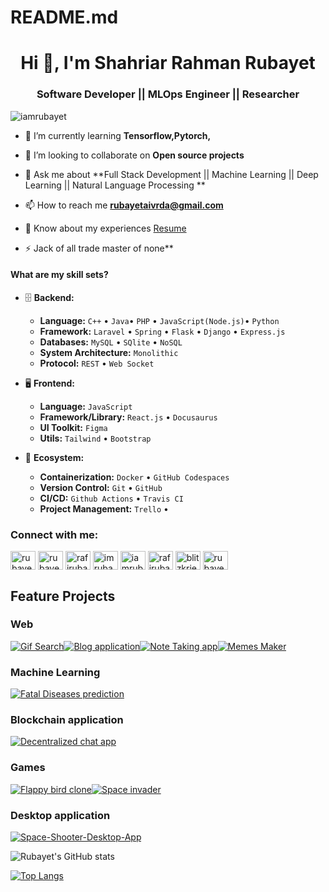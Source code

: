 # README.md

<h1 align="center">Hi 👋, I'm Shahriar Rahman Rubayet</h1>
<h3 align="center">Software Developer || MLOps Engineer || Researcher </h3>

<p align="left"> <img src="https://komarev.com/ghpvc/?username=iamrubayet&label=Profile%20views&color=0e75b6&style=flat" alt="iamrubayet" /> </p>


- 🌱 I’m currently learning **Tensorflow,Pytorch,**

- 👯 I’m looking to collaborate on **Open source projects**

- 💬 Ask me about **Full Stack Development || Machine Learning || Deep Learning || Natural Language Processing **

- 📫 How to reach me **rubayetaivrda@gmail.com**

- 📄 Know about my experiences [Resume](https://drive.google.com/file/d/1GwWKiZtVxE2M1aYvEOwppQLfGr7iJ5uJ/view?usp=sharing)

- ⚡ Jack of all trade master of none**


#### What are my skill sets?

- 🗄️ **Backend:**

  - **Language:** `C++` • `Java`• `PHP` • `JavaScript(Node.js)`• `Python`
  - **Framework:** `Laravel` • `Spring` • `Flask` • `Django` • `Express.js`
  - **Databases:** `MySQL` • `SQlite` • `NoSQL`
  - **System Architecture:** `Monolithic` 
  - **Protocol:** `REST` • `Web Socket`

- 🖥 **Frontend:**

  - **Language:** `JavaScript`
  - **Framework/Library:** `React.js` • `Docusaurus` 
  - **UI Toolkit:** `Figma` 
  - **Utils:** `Tailwind` • `Bootstrap` 

- 🎡 **Ecosystem:**
  - **Containerization:** `Docker` • `GitHub Codespaces`
  - **Version Control:** `Git` • `GitHub`
  - **CI/CD:** `Github Actions` • `Travis CI`
  - **Project Management:** `Trello` • 



<h3 align="left">Connect with me:</h3>
<p align="left">
<a href="https://dev.to/rubayet170746" target="blank"><img align="center" src="https://raw.githubusercontent.com/rahuldkjain/github-profile-readme-generator/master/src/images/icons/Social/devto.svg" alt="rubayet170746" height="30" width="40" /></a>
<a href="https://linkedin.com/in/rubayet1702016" target="blank"><img align="center" src="https://raw.githubusercontent.com/rahuldkjain/github-profile-readme-generator/master/src/images/icons/Social/linked-in-alt.svg" alt="rubayet1702016" height="30" width="40" /></a>
<a href="https://kaggle.com/rafirubayet170216" target="blank"><img align="center" src="https://raw.githubusercontent.com/rahuldkjain/github-profile-readme-generator/master/src/images/icons/Social/kaggle.svg" alt="rafirubayet170216" height="30" width="40" /></a>
<a href="https://fb.com/imrubayet/" target="blank"><img align="center" src="https://raw.githubusercontent.com/rahuldkjain/github-profile-readme-generator/master/src/images/icons/Social/facebook.svg" alt="imrubayet/" height="30" width="40" /></a>
<a href="https://instagram.com/iamrubayet/" target="blank"><img align="center" src="https://raw.githubusercontent.com/rahuldkjain/github-profile-readme-generator/master/src/images/icons/Social/instagram.svg" alt="iamrubayet/" height="30" width="40" /></a>
<a href="https://www.hackerrank.com/rafirubayet75" target="blank"><img align="center" src="https://raw.githubusercontent.com/rahuldkjain/github-profile-readme-generator/master/src/images/icons/Social/hackerrank.svg" alt="rafirubayet75" height="30" width="40" /></a>
<a href="https://codeforces.com/profile/blitzkrieg08" target="blank"><img align="center" src="https://raw.githubusercontent.com/rahuldkjain/github-profile-readme-generator/master/src/images/icons/Social/codeforces.svg" alt="blitzkrieg08" height="30" width="40" /></a>
<a href="https://www.leetcode.com/rubayet208" target="blank"><img align="center" src="https://raw.githubusercontent.com/rahuldkjain/github-profile-readme-generator/master/src/images/icons/Social/leet-code.svg" alt="rubayet208" height="30" width="40" /></a>
</p>




## Feature Projects

### Web

[![Gif Search](https://github-readme-stats.vercel.app/api/pin/?username=iamrubayet&repo=GiF-Search&bg_color=211e1b&title_color=22C4E1&text_color=fff&icon_color=fff)](https://github.com/iamrubayet/GiF-Search)[![Blog application](https://github-readme-stats.vercel.app/api/pin/?username=iamrubayet&repo=Blog-app&bg_color=211e1b&title_color=22C4E1&text_color=fff&icon_color=fff)](https://github.com/iamrubayet/Blog-app)[![Note Taking app](https://github-readme-stats.vercel.app/api/pin/?username=iamrubayet&repo=Note-taking-app&bg_color=211e1b&title_color=22C4E1&text_color=fff&icon_color=fff)](https://github.com/iamrubayet/Note-taking-app)[![Memes Maker](https://github-readme-stats.vercel.app/api/pin/?username=iamrubayet&repo=MemesMaker&bg_color=211e1b&title_color=22C4E1&text_color=fff&icon_color=fff)](https://github.com/iamrubayet/MemesMaker)


### Machine Learning

[![Fatal Diseases prediction](https://github-readme-stats.vercel.app/api/pin/?username=iamrubayet&repo=Fatal-disease-detector&bg_color=211e1b&title_color=22C4E1&text_color=fff&icon_color=fff)](https://github.com/iamrubayet/Fatal-disease-detector)


### Blockchain application

[![Decentralized chat app](https://github-readme-stats.vercel.app/api/pin/?username=iamrubayet&repo=Decentralized-chat-app&bg_color=211e1b&title_color=22C4E1&text_color=fff&icon_color=fff)](https://github.com/iamrubayet/Decentralized-chat-app)


### Games

[![Flappy bird clone](https://github-readme-stats.vercel.app/api/pin/?username=iamrubayet&repo=flappy-bird-clone&bg_color=211e1b&title_color=22C4E1&text_color=fff&icon_color=fff)](https://github.com/iamrubayet/flappy-bird-clone)[![Space invader](https://github-readme-stats.vercel.app/api/pin/?username=iamrubayet&repo=Space_invader&bg_color=211e1b&title_color=22C4E1&text_color=fff&icon_color=fff)](https://github.com/iamrubayet/Space_invader)


### Desktop application

[![Space-Shooter-Desktop-App](https://github-readme-stats.vercel.app/api/pin/?username=iamrubayet&repo=Space-Shooter-Desktop-App&bg_color=211e1b&title_color=22C4E1&text_color=fff&icon_color=fff)](https://github.com/iamrubayet/Space-Shooter-Desktop-App)



![Rubayet's GitHub stats](https://github-readme-stats.vercel.app/api?username=iamrubayet&show_icons=true&theme=radical)

[![Top Langs](https://github-readme-stats.vercel.app/api/top-langs/?username=iamrubayet&show_icons=true&theme=radical)](https://github.com/anuraghazra/github-readme-stats)










